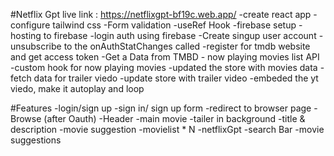 #Netflix Gpt live link : https://netflixgpt-bf19c.web.app/
-create react app
-configure tailwind css
-Form validation
-useRef Hook
-firebase setup
-hosting to firebase
-login auth using firebase
-Create singup user account
-unsubscribe to the onAuthStatChanges called
-register for tmdb website and get access token
-Get a Data from TMBD - now playing movies list API
-custom hook for now playing movies
-updated the store with movies data
-fetch data for trailer viedo
-update store with trailer video
-embeded the yt viedo, make it autoplay and loop

#Features
-login/sign up
-sign in/ sign up form
-redirect to browser page
-Browse (after Oauth)
-Header
-main movie
-tailer in background
-title & description
-movie suggestion
-movielist \* N
-netflixGpt
-search Bar
-movie suggestions
